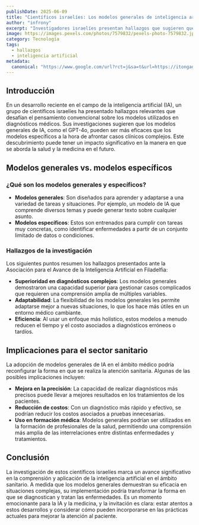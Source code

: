 ```yaml
---
publishDate: 2025-06-09
title: "Científicos israelíes: Los modelos generales de inteligencia artificial son mejores que los específicos"
author: "infrony"
excerpt: "Investigadores israelíes presentan hallazgos que sugieren que los modelos generales de IA superan a los específicos en diagnósticos médicos complejos."
image: https://images.pexels.com/photos/7579832/pexels-photo-7579832.jpeg
category: Tecnología
tags:
  - hallazgos
  - inteligencia artificial
metadata:
  canonical: "https://www.google.com/url?rct=j&sa=t&url=https://itongadol.com/avances/cientificos-israelies-los-modelos-generales-de-inteligencia-artificial-son-mejores-que-los-especificos-para-fines-medicos-a-la-hora-de-diagnosticar-casos-complejos&ct=ga&cd=CAIyHDdlZmI2YWE1YjUxZDE4MjY6Y29tOmVzOlVTOlI&usg=AOvVaw3m4ZAlbLhHZxSLYGcgIeg2"
---
```


## Introducción

En un desarrollo reciente en el campo de la inteligencia artificial (IA), un grupo de científicos israelíes ha presentado hallazgos relevantes que desafían el pensamiento convencional sobre los modelos utilizados en diagnósticos médicos. Sus investigaciones sugieren que los modelos generales de IA, como el GPT-4o, pueden ser más eficaces que los modelos específicos a la hora de afrontar casos clínicos complejos. Este descubrimiento puede tener un impacto significativo en la manera en que se aborda la salud y la medicina en el futuro.

## Modelos generales vs. modelos específicos

### ¿Qué son los modelos generales y específicos?

- **Modelos generales**: Son diseñados para aprender y adaptarse a una variedad de tareas y situaciones. Por ejemplo, un modelo de IA que comprende diversos temas y puede generar texto sobre cualquier asunto.
- **Modelos específicos**: Estos son entrenados para cumplir con tareas muy concretas, como identificar enfermedades a partir de un conjunto limitado de datos o condiciones.

### Hallazgos de la investigación

Los siguientes puntos resumen los hallazgos presentados ante la Asociación para el Avance de la Inteligencia Artificial en Filadelfia:

- **Superioridad en diagnósticos complejos**: Los modelos generales demostraron una capacidad superior para gestionar casos complicados que requieren una comprensión amplia de múltiples variables.
- **Adaptabilidad**: La flexibilidad de los modelos generales les permite adaptarse mejor a nuevas situaciones, lo que los hace más útiles en un entorno médico cambiante.
- **Eficiencia**: Al usar un enfoque más holístico, estos modelos a menudo reducen el tiempo y el costo asociados a diagnósticos erróneos o tardíos.

## Implicaciones para el sector sanitario

La adopción de modelos generales de IA en el ámbito médico podría reconfigurar la forma en que se realiza la atención sanitaria. Algunas de las posibles implicaciones incluyen:

- **Mejora en la precisión**: La capacidad de realizar diagnósticos más precisos puede llevar a mejores resultados en los tratamientos de los pacientes.
- **Reducción de costos**: Con un diagnóstico más rápido y efectivo, se podrían reducir los costos asociados a pruebas innecesarias.
- **Uso en formación médica**: Modelos generales podrían ser utilizados en la formación de profesionales de la salud, permitiendo una comprensión más amplia de las interrelaciones entre distintas enfermedades y tratamientos.

## Conclusión

La investigación de estos científicos israelíes marca un avance significativo en la comprensión y aplicación de la inteligencia artificial en el ámbito sanitario. A medida que los modelos generales demuestran su eficacia en situaciones complejas, su implementación podría transformar la forma en que se diagnostican y tratan las enfermedades. Es un momento emocionante para la IA y la medicina, y la invitación es clara: estar atentos a estos desarrollos y considerar cómo pueden incorporarse en las prácticas actuales para mejorar la atención al paciente.